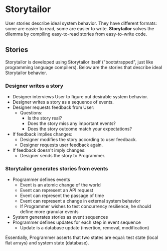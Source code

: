 # Storytailor

User stories describe ideal system behavior. They have different formats: some are easier to read, some are easier to write. **Storytailor** solves the dilemma by compiling easy-to-read stories from easy-to-write code.

## Stories

Storytailor is developed using Storytailor itself ("bootstrapped", just like programming language compilers). Below are the stories that describe ideal Storytailor behavior.

### Designer writes a story

* Designer interviews User to figure out desirable system behavior.
* Designer writes a story as a sequence of events.
* Designer requests feedback from User:
  * Questions:
    * Is the story real?
    * Does the story miss any important events?
    * Does the story outcome match your expectations?
* If feedback implies changes:
  * Designer modifies the story according to user feedback.
  * Designer requests user feedback again.
* If feedback doesn't imply changes:
  * Designer sends the story to Programmer.

### Storytailor generates stories from events

* Programmer defines events
  * Event is an atomic change of the world
  * Event can represent an API request
  * Event can represent the passage of time
  * Event can represent a change in external system behavior
  * If Programmer wishes to test concurrency resilience, he should define more granular events
* System generates stories as event sequences
* Programmer defines updates for each step in event sequence
  * Update is a database update (insertion, removal, modification)
  
Essentially, Programmer asserts that two states are equal: test state (local flat arrays) and system state (database).
